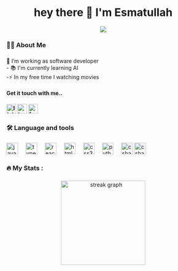 ###

<h1 align="center">hey there 👋 I'm Esmatullah</h1>
<div align="center">
  <img src="https://visitor-badge.laobi.icu/badge?page_id=Esmat-Farjad&"  />
</div>

###

<h3 align="left">👩‍💻  About Me</h3>

###

<p align="left">🔭 I’m working as software developer<br>
  - 📚 I'm currently learning AI<br>
  -⚡ In my free time I watching movies
</p>
<div align="left">
<p align="left"><h4>Get it touch with me..<h4></p>
  <a href="https://www.linkedin.com/in/esmatullah-hashimi-5b56401ba" style="text-decoration:none;">
  <img src="https://img.shields.io/static/v1?message=LinkedIn&logo=linkedin&label=&color=0077B5&logoColor=white&labelColor=&style=for-the-badge" height="25" alt="linkedin logo"  />
  </a>
  
  <a href="https://x.com/Esmat_Farjad?t=QiqKK_v5CQwIgOKiKcgP7Q&s=09" style="text-decoration:none">
  <img src="https://img.shields.io/static/v1?message=Twitter&logo=twitter&label=&color=1DA1F2&logoColor=white&labelColor=&style=for-the-badge" height="25" alt="twitter logo"  />
  </a>
  <a href="www.facebook.com/esmatullah.farjad">
  <img src="https://static.xx.fbcdn.net/rsrc.php/y1/r/4lCu2zih0ca.svg" height="25" alt="facebook logo"  />
  </a>
</div>

###

<h3 align="left">🛠 Language and tools</h3>

###

<div align="left">
  <img src="https://cdn.jsdelivr.net/gh/devicons/devicon/icons/javascript/javascript-original.svg" height="30" alt="javascript logo"  />
  <img width="12" />
  <img src="https://cdn.jsdelivr.net/gh/devicons/devicon/icons/typescript/typescript-original.svg" height="30" alt="typescript logo"  />
  <img width="12" />
  <img src="https://cdn.jsdelivr.net/gh/devicons/devicon/icons/react/react-original.svg" height="30" alt="react logo"  />
  <img width="12" />
  <img src="https://cdn.jsdelivr.net/gh/devicons/devicon/icons/html5/html5-original.svg" height="30" alt="html5 logo"  />
  <img width="12" />
  <img src="https://cdn.jsdelivr.net/gh/devicons/devicon/icons/css3/css3-original.svg" height="30" alt="css3 logo"  />
  <img width="12" />
  <img src="https://cdn.jsdelivr.net/gh/devicons/devicon/icons/python/python-original.svg" height="30" alt="python logo"  />
  <img width="12" />
  <img src="https://cdn.jsdelivr.net/gh/devicons/devicon/icons/csharp/csharp-original.svg" height="30" alt="csharp logo"  />
  <img src="https://angular.io/assets/images/logos/angular/angular.svg" height="30" alt="csharp logo"  />
  
</div>

###

<h3 align="left">🔥   My Stats :</h3>

###

<div align="center">
  <img src="https://streak-stats.demolab.com?user=Esmat-Farjad&locale=en&mode=daily&theme=dark&hide_border=false&border_radius=5&order=3" height="220" alt="streak graph"  />
</div>

###
